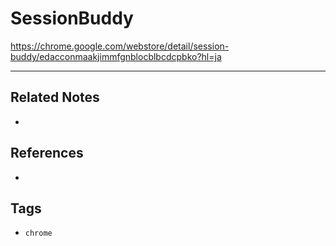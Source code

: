 # SessionBuddy
https://chrome.google.com/webstore/detail/session-buddy/edacconmaakjimmfgnblocblbcdcpbko?hl=ja

---
## Related Notes
- 

## References
- 

## Tags
- `chrome` 